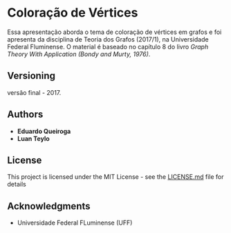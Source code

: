 # Coloração de Vértices

Essa apresentação aborda o tema de coloração de vértices em grafos e foi apresenta da disciplina de Teoria dos Grafos (2017/1), na Universidade Federal Fluminense. 
O material é baseado no capítulo 8 do livro _Graph Theory With Application (Bondy and Murty, 1976)_.

## Versioning

versão final - 2017.

## Authors

* **Eduardo Queiroga** 
* **Luan Teylo** 

## License

This project is licensed under the MIT License - see the [LICENSE.md](LICENSE.md) file for details

## Acknowledgments

* Universidade Federal FLuminense (UFF) 

